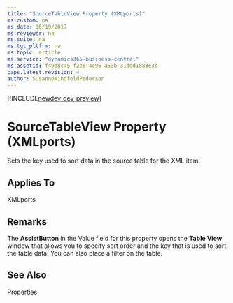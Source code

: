 ```yaml
---
title: "SourceTableView Property (XMLports)"
ms.custom: na
ms.date: 06/19/2017
ms.reviewer: na
ms.suite: na
ms.tgt_pltfrm: na
ms.topic: article
ms.service: "dynamics365-business-central"
ms.assetid: f49d8c45-f2e6-4c96-a53b-31ddd1883e3b
caps.latest.revision: 4
author: SusanneWindfeldPedersen
---
```


[!INCLUDE[newdev_dev_preview](../includes/newdev_dev_preview.md)]

# SourceTableView Property (XMLports)
Sets the key used to sort data in the source table for the XML item.  
  
## Applies To  
 XMLports  
  
## Remarks  
 The **AssistButton** in the Value field for this property opens the **Table View** window that allows you to specify sort order and the key that is used to sort the table data. You can also place a filter on the table.  
  
## See Also  
 [Properties](devenv-properties.md)